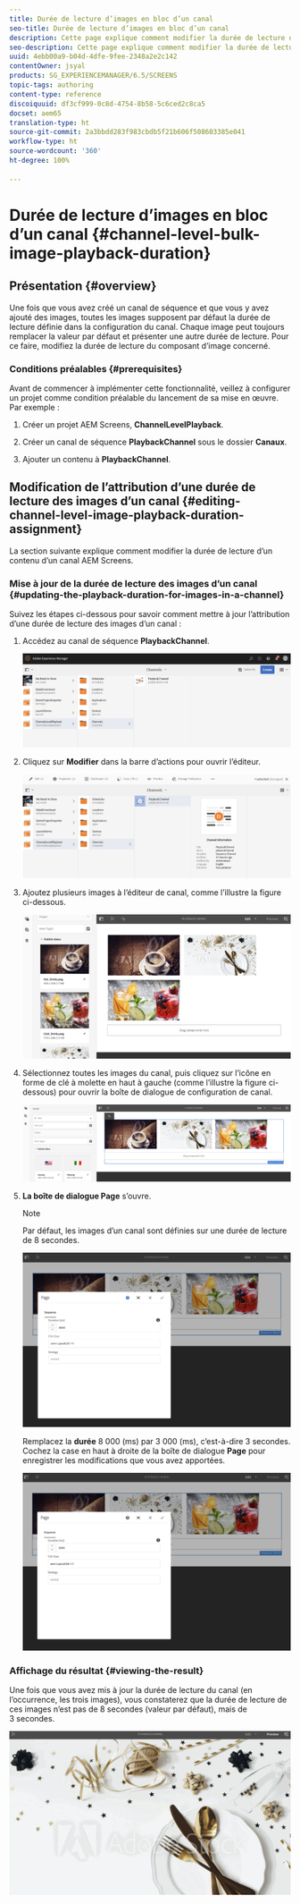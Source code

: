 ```yaml
---
title: Durée de lecture d’images en bloc d’un canal
seo-title: Durée de lecture d’images en bloc d’un canal
description: Cette page explique comment modifier la durée de lecture d’un composant d’image donné.
seo-description: Cette page explique comment modifier la durée de lecture d’un composant d’image donné.
uuid: 4ebb00a9-b04d-4dfe-9fee-2348a2e2c142
contentOwner: jsyal
products: SG_EXPERIENCEMANAGER/6.5/SCREENS
topic-tags: authoring
content-type: reference
discoiquuid: df3cf999-0c8d-4754-8b58-5c6ced2c8ca5
docset: aem65
translation-type: ht
source-git-commit: 2a3bbdd283f983cbdb5f21b606f508603385e041
workflow-type: ht
source-wordcount: '360'
ht-degree: 100%

---
```



# Durée de lecture d’images en bloc d’un canal {#channel-level-bulk-image-playback-duration}

## Présentation {#overview}

Une fois que vous avez créé un canal de séquence et que vous y avez ajouté des images, toutes les images supposent par défaut la durée de lecture définie dans la configuration du canal. Chaque image peut toujours remplacer la valeur par défaut et présenter une autre durée de lecture. Pour ce faire, modifiez la durée de lecture du composant d’image concerné.

### Conditions préalables {#prerequisites}

Avant de commencer à implémenter cette fonctionnalité, veillez à configurer un projet comme condition préalable du lancement de sa mise en œuvre. Par exemple :

1. Créer un projet AEM Screens, **ChannelLevelPlayback**.

1. Créer un canal de séquence **PlaybackChannel** sous le dossier **Canaux**.

1. Ajouter un contenu à **PlaybackChannel**.

## Modification de l’attribution d’une durée de lecture des images d’un canal {#editing-channel-level-image-playback-duration-assignment}

La section suivante explique comment modifier la durée de lecture d’un contenu d’un canal AEM Screens.

### Mise à jour de la durée de lecture des images d’un canal {#updating-the-playback-duration-for-images-in-a-channel}

Suivez les étapes ci-dessous pour savoir comment mettre à jour l’attribution d’une durée de lecture des images d’un canal :

1. Accédez au canal de séquence **PlaybackChannel**.

   ![screen_shot_2019-06-24at62818pm](assets/screen_shot_2019-06-24at62818pm.png)

1. Cliquez sur **Modifier** dans la barre d’actions pour ouvrir l’éditeur.

   ![screen_shot_2019-06-24at70141pm](assets/screen_shot_2019-06-24at70141pm.png)

1. Ajoutez plusieurs images à l’éditeur de canal, comme l’illustre la figure ci-dessous.

   ![screen_shot_2019-06-24at90534pm](assets/screen_shot_2019-06-24at90534pm.png)

1. Sélectionnez toutes les images du canal, puis cliquez sur l’icône en forme de clé à molette en haut à gauche (comme l’illustre la figure ci-dessous) pour ouvrir la boîte de dialogue de configuration de canal.

   ![screen_shot_2019-06-25at95945am](assets/screen_shot_2019-06-25at95945am.png)

1. **La boîte de dialogue Page** s’ouvre.

   >[!NOTE]
   >Par défaut, les images d’un canal sont définies sur une durée de lecture de 8 secondes.

   ![screen_shot_2019-06-25at100343am](assets/screen_shot_2019-06-25at100343am.png)

   Remplacez la **durée** 8 000 (ms) par 3 000 (ms), c’est-à-dire 3 secondes. Cochez la case en haut à droite de la boîte de dialogue **Page** pour enregistrer les modifications que vous avez apportées.

   ![screen_shot_2019-06-25at101527am](assets/screen_shot_2019-06-25at101527am.png)

### Affichage du résultat {#viewing-the-result}

Une fois que vous avez mis à jour la durée de lecture du canal (en l’occurrence, les trois images), vous constaterez que la durée de lecture de ces images n’est pas de 8 secondes (valeur par défaut), mais de 3 secondes.

![channel_preview](assets/channel_preview.gif)

